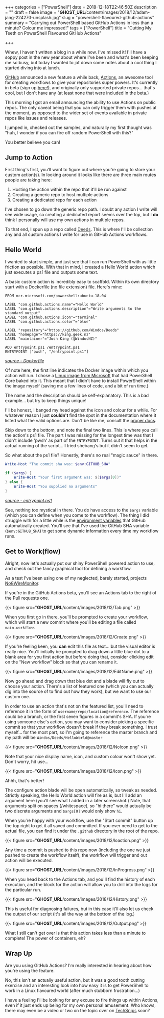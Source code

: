 +++
categories = ["PowerShell"]
date = 2018-12-18T22:46:50Z
description = ""
draft = false
image = "__GHOST_URL__/content/images/2018/12/adam-jang-224270-unsplash.jpg"
slug = "powershell-flavoured-github-actions"
summary = "Carrying out PowerShell based GitHub Actions in less than a minute? Colour me impressed!"
tags = ["PowerShell"]
title = "Cutting My Teeth on PowerShell Flavoured GitHub Actions"

+++


Whew, I haven't written a blog in a while now. I've missed it! I'll have a soppy post in the new year about where I've been and what's been keeping me so busy, but today I wanted to jot down some notes about a cool thing I started diving into at lunch.

[GitHub](https://github.com/) announced a new feature a while back, [Actions](https://github.com/features/actions), an awesome tool for creating workflows to give your repositories super powers. It's currently in beta (sign up [here!](https://github.com/features/actions/signup/)), and originally only supported private repos… that's cool, but I don't have any (at least none that were included in the beta.)

This morning I got an email announcing the ability to use Actions on public repos. The only caveat being that you can only trigger them with pushes at the moment, as opposed to the wider set of events available in private repos like issues and releases.

I jumped in, checked out the samples, and naturally my first thought was "huh, I wonder if you can fire off random PowerShell with this?"

You better believe you can!

## **Jump to Action**

First thing's first, you'll want to figure out where you're going to store your custom action(s). In looking around it looks like there are three main routes people are taking here:

1. Hosting the action within the repo that it'll be run against
2. Creating a generic repo to host multiple actions
3. Creating a dedicated repo for each action

I've chosen to go down the generic repo path. I doubt any action I write will see wide usage, so creating a dedicated report seems over the top, but I **do** think I personally will use my own actions in multiple repos.

To that end, I spun up a repo called [Deeds](https://github.com/Windos/Deeds). This is where I'll be collection any and all custom actions I write for use in GitHub Actions workflows.

## **Hello World**

I wanted to start simple, and just see that I can run PowerShell with as little friction as possible. With that in mind, I created a Hello World action which just executes a ps1 file and outputs some text.

A basic custom action is incredibly easy to scaffold. Within its own directory start with a Dockerfile (no file extension) file. Here's mine:

```docker
FROM mcr.microsoft.com/powershell:ubuntu-18.04

LABEL "com.github.actions.name"="Hello World"
LABEL "com.github.actions.description"="Write arguments to the standard output"
LABEL "com.github.actions.icon"="terminal"
LABEL "com.github.actions.color"="blue"

LABEL "repository"="https://github.com/Windos/Deeds"
LABEL "homepage"="https://king.geek.nz"
LABEL "maintainer"="Josh King (@WindosNZ)"

ADD entrypoint.ps1 /entrypoint.ps1
ENTRYPOINT ["pwsh", "/entrypoint.ps1"]

```

[_source - Dockerfile_](https://github.com/Windos/Deeds/blob/master/HelloWorld/Dockerfile)

Of note here, the first line indicates the Docker image within which you action will run. I chose a [Linux image from Microsoft](https://hub.docker.com/r/microsoft/powershell/) that had PowerShell Core baked into it. This meant that I didn't have to install PowerShell within the image myself (saving me a few lines of code, and a bit of run time.)

The name and the description should be self-explanatory. This is a bad example… but try to keep things unique!

I'll be honest, I banged my head against the icon and colour for a while. For whatever reason I just **couldn't** find the spot in the documentation where it listed what the valid options are. Don't be like me, consult the [proper docs](https://developer.github.com/actions/creating-github-actions/creating-a-docker-container/#label).

Skip down to the bottom, and note the final two lines. This is where you call the action's ps1 file. The part I was missing for the longest time was that I didn't include 'pwsh' as part of the `ENTRYPOINT`. Turns out it that helps in the actual running of the script… I tried shebang's but it didn't seem to gel.

So what about the ps1 file? Honestly, there's no real "magic sauce" in there.

```powershell
Write-Host "The commit sha was: $env:GITHUB_SHA"

if ($args) {
    Write-Host "Your first argument was: $($args[0])"
} else {
    Write-Host "You supplied no arguments"
}

```

[_source - entrypoint.ps1_](https://github.com/Windos/Deeds/blob/master/HelloWorld/entrypoint.ps1)

See, nothing too mystical in there. You do have access to the `$args` variable (which you can define when you come to the workflow). The thing I did struggle with for a little while is the [environment variables](https://developer.github.com/actions/creating-github-actions/accessing-the-runtime-environment/) that GitHub automatically created. You'll see that I've used the GitHub SHA variable (`$env:GITHUB_SHA`) to get some dynamic information every time my workflow runs.

## **Get to Work(flow)**

Alright, now let's actually put our shiny PowerShell powered action to use, and check out the fancy graphical tool for defining a workflow.

As a test I've been using one of my neglected, barely started, projects [No8WireMonitor](https://github.com/Windos/No8WireMonitor).

If you're in the GitHub Actions beta, you'll see an Actions tab to the right of the Pull requests one.

{{< figure src="__GHOST_URL__/content/images/2018/12/Tab.png" >}}

When you first go in there, you'll be prompted to create your workflow, which will start a new commit where you'll be editing a file called `main.workflow`.

{{< figure src="__GHOST_URL__/content/images/2018/12/Create.png" >}}

If you're feeling keen, you **can** edit this file as text… but the visual editor is really nice. You'll initially be prompted to drag down a little blue dot to a blank area for you first action but before doing that, consider clicking edit on the "New workflow" block so that you can rename it.

{{< figure src="__GHOST_URL__/content/images/2018/12/EditName.png" >}}

Now go ahead and drag down that blue dot and a blade will fly out to choose your action. There's a list of featured one (which you can actually dig into the source of to find out how they work), but we want to use our custom one.

In order to use an action that's not on the featured list, you'll need to reference it in the form of `username/repo/location@reference`. The reference could be a branch, or the first seven figures in a commit's SHA. If you're using someone else's action, you may want to consider picking a specific commit so that your workflow doesn't break if they break something. I trust myself… for the most part, so I'm going to reference the master branch and my path will be `Windos/Deeds/HelloWorld@master`

{{< figure src="__GHOST_URL__/content/images/2018/12/NoIcon.png" >}}

Note that your nice display name, icon, and custom colour won't show yet. Don't worry, hit use…

{{< figure src="__GHOST_URL__/content/images/2018/12/Icon.png" >}}

Ahhh, that's better!

The configure action blade will be open automatically, so tweak as needed. Strictly speaking, the Hello World action will fire as is, but I'll add an argument here (you'll see what I added in a later screenshot.) Note, that arguments split on spaces (/whitespace), so "hi there" would actually be two discrete arguments and `$args[0]` would only show `hi`.

When you're happy with your workflow, use the "Start commit" button up the top right to get it all saved and committed. If you ever need to get to the actual file, you can find it under the `.github` directory in the root of the repo.

{{< figure src="__GHOST_URL__/content/images/2018/12/loaction.png" >}}

Any time a commit is pushed to this repo now (including the one we just pushed to create the workflow itself), the workflow will trigger and out action will be executed.

{{< figure src="__GHOST_URL__/content/images/2018/12/InProgress.png" >}}

When you head back to the Actions tab, and you'll find the history of each execution, and the block for the action will allow you to drill into the logs for the particular run.

{{< figure src="__GHOST_URL__/content/images/2018/12/History.png" >}}

This is useful for diagnosing failures, but in this case it'll also let us check the output of our script (it's all the way at the bottom of the log.)

{{< figure src="__GHOST_URL__/content/images/2018/12/Output.png" >}}

What I still can't get over is that this action takes less than a minute to complete! The power of containers, eh?

## **Wrap Up**

Are you using GitHub Actions? I'm really interested in hearing about how you're using the feature.

No, this isn't an actually useful action, but it was a good tooth cutting exercise and an interesting look into how easy it is to get PowerShell to work in a Linux flavoured world (after much stubborn frustration…)

I have a feeling I'll be looking for any excuse to fire things up within Actions, even if it just ends up being for my own personal amusement. Who knows, there may even be a video or two on the topic over on [TechSnips](https://www.techsnips.io/) soon?

